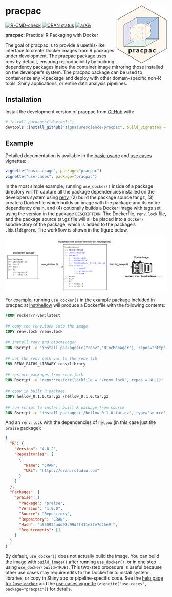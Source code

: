 
<!-- README.md is generated from README.Rmd. Please edit that file -->

# pracpac <a href='https://github.com/signaturescience/pracpac'><img src='man/figures/logo.png' align="right" height="180" /></a>

<!-- badges: start -->

[![R-CMD-check](https://github.com/signaturescience/pracpac/actions/workflows/R-CMD-check.yaml/badge.svg)](https://github.com/signaturescience/pracpac/actions/workflows/R-CMD-check.yaml)
[![CRAN
status](https://www.r-pkg.org/badges/version/pracpac)](https://CRAN.R-project.org/package=pracpac)
[![arXiv](https://img.shields.io/badge/arXiv-2303.07876-b31b1b.svg)](https://arxiv.org/abs/2303.07876)
<!-- badges: end -->

**pracpac**: Practical R Packaging with Docker

The goal of pracpac is to provide a usethis-like interface to create
Docker images from R packages under development. The pracpac package
uses renv by default, ensuring reproducibility by building dependency
packages inside the container image mirroring those installed on the
developer’s system. The pracpac package can be used to containerize any
R package and deploy with other domain-specific non-R tools, Shiny
applications, or entire data analysis pipelines.

## Installation

<!-- Install from CRAN with: -->

Install the development version of pracpac from
[GitHub](https://github.com/signaturescience/pracpac) with:

``` r
# install.packages("devtools")
devtools::install_github("signaturescience/pracpac", build_vignettes = TRUE)
```

## Example

Detailed documentation is available in the [basic
usage](https://signaturescience.github.io/pracpac/articles/basic-usage.html)
and [use
cases](https://signaturescience.github.io/pracpac/articles/use-cases.html)
vignettes:

``` r
vignette("basic-usage", package="pracpac")
vignette("use-cases", package="pracpac")
```

In the most simple example, running `use_docker()` inside of a package
directory will (1) capture all the package dependencies installed on the
developers system using [renv](https://rstudio.github.io), (2) build the
package source tar.gz, (3) create a Dockerfile which builds an image
with the package and its entire dependency chain, and (4) optionally
builds a Docker image with tags set using the version in the package
`DESCRIPTION`. The Dockerfile, `renv.lock` file, and the package source
tar.gz file will all be placed into a `docker/` subdirectory of the
package, which is added to the package’s `.Rbuildignore`. The workflow
is shown in the figure below.

![Pracpac workflow](man/figures/pracpac-workflow.png)

For example, running `use_docker()` in the example package included in
pracpac at
[inst/hellow](https://github.com/signaturescience/pracpac/tree/main/inst/hellow)
will produce a Dockerfile with the following contents:

``` dockerfile
FROM rocker/r-ver:latest

## copy the renv.lock into the image
COPY renv.lock /renv.lock

## install renv and biocmanager
RUN Rscript -e 'install.packages(c("renv","BiocManager"), repos="https://cloud.r-project.org")'

## set the renv path var to the renv lib
ENV RENV_PATHS_LIBRARY renv/library

## restore packages from renv.lock
RUN Rscript -e 'renv::restore(lockfile = "/renv.lock", repos = NULL)'

## copy in built R package
COPY hellow_0.1.0.tar.gz /hellow_0.1.0.tar.gz

## run script to install built R package from source
RUN Rscript -e "install.packages('/hellow_0.1.0.tar.gz', type='source', repos=NULL)"
```

And an `renv.lock` with the dependencies of `hellow` (in this case just
the `praise` package):

``` json
{
  "R": {
    "Version": "4.0.2",
    "Repositories": [
      {
        "Name": "CRAN",
        "URL": "https://cran.rstudio.com"
      }
    ]
  },
  "Packages": {
    "praise": {
      "Package": "praise",
      "Version": "1.0.0",
      "Source": "Repository",
      "Repository": "CRAN",
      "Hash": "a555924add98c99d2f411e37e7d25e9f",
      "Requirements": []
    }
  }
}
```

By default, `use_docker()` does not actually build the image. You can
build the image with `build_image()` after running `use_docker()`, or in
one step using `use_docker(build=TRUE)`. This two-step procedure is
useful because other use cases may require edits to the Dockerfile to
install system libraries, or copy in Shiny app or pipeline-specific
code. See the [help page for
`?use_docker`](https://signaturescience.github.io/pracpac/reference/use_docker.html)
and the [use cases
vignette](https://signaturescience.github.io/pracpac/articles/use-cases.html)
(`vignette("use-cases", package="pracpac")`) for details.
